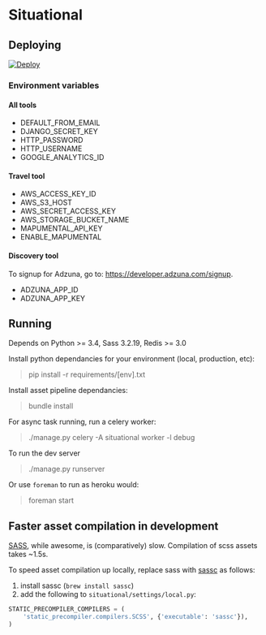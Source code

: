 # Situational

## Deploying

[![Deploy](https://www.herokucdn.com/deploy/button.svg)](https://heroku.com/deploy?template=https://github.com/lm-tools/situational)

### Environment variables

#### All tools

* DEFAULT_FROM_EMAIL
* DJANGO_SECRET_KEY
* HTTP_PASSWORD
* HTTP_USERNAME
* GOOGLE_ANALYTICS_ID

#### Travel tool

* AWS_ACCESS_KEY_ID
* AWS_S3_HOST
* AWS_SECRET_ACCESS_KEY
* AWS_STORAGE_BUCKET_NAME
* MAPUMENTAL_API_KEY
* ENABLE_MAPUMENTAL

#### Discovery tool

To signup for Adzuna, go to: https://developer.adzuna.com/signup.

* ADZUNA_APP_ID
* ADZUNA_APP_KEY

## Running

Depends on Python >= 3.4, Sass 3.2.19, Redis >= 3.0

Install python dependancies for your environment (local, production, etc):

> pip install -r requirements/[env].txt

Install asset pipeline dependancies:

> bundle install

For async task running, run a celery worker:

> ./manage.py celery -A situational worker -l debug

To run the dev server

> ./manage.py runserver

Or use `foreman` to run as heroku would:

> foreman start

## Faster asset compilation in development

[SASS](http://sass-lang.com/), while awesome, is (comparatively) slow. Compilation of scss assets takes ~1.5s.

To speed asset compilation up locally, replace sass with [sassc](https://github.com/sass/sassc) as follows:

1. install sassc (`brew install sassc`)
2. add the following to `situational/settings/local.py`:

```python
STATIC_PRECOMPILER_COMPILERS = (
    'static_precompiler.compilers.SCSS', {'executable': 'sassc'}),
)
```
